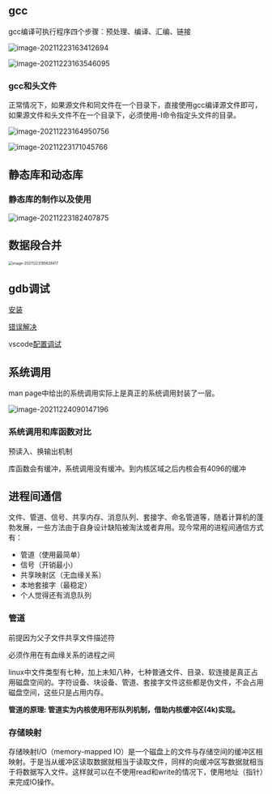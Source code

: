 ## gcc

gcc编译可执行程序四个步骤：预处理、编译、汇编、链接

![image-20211223163412694](C:\Users\lfl\AppData\Roaming\Typora\typora-user-images\image-20211223163412694.png)

![image-20211223163546095](C:\Users\lfl\AppData\Roaming\Typora\typora-user-images\image-20211223163546095.png)

### gcc和头文件

正常情况下，如果源文件和同文件在一个目录下，直接使用gcc编译源文件即可，如果源文件和头文件不在一个目录下，必须使用-I命令指定头文件的目录。

![image-20211223164950756](C:\Users\lfl\AppData\Roaming\Typora\typora-user-images\image-20211223164950756.png)

![image-20211223171045766](C:\Users\lfl\AppData\Roaming\Typora\typora-user-images\image-20211223171045766.png)

## 静态库和动态库

### 静态库的制作以及使用

![image-20211223182407875](C:\Users\lfl\AppData\Roaming\Typora\typora-user-images\image-20211223182407875.png)

## 数据段合并

<img src="C:\Users\lfl\AppData\Roaming\Typora\typora-user-images\image-20211223195638417.png" alt="image-20211223195638417" style="zoom:50%;" />

## gdb调试

[安装](https://blog.csdn.net/weixin_46048542/article/details/120288361)

[错误解决](https://blog.csdn.net/youjian124/article/details/75204860)

vscode[配置调试](https://blog.csdn.net/ziranqiuzhi/article/details/112141260)

## 系统调用

man page中给出的系统调用实际上是真正的系统调用封装了一层。

![image-20211224090147196](C:\Users\lfl\AppData\Roaming\Typora\typora-user-images\image-20211224090147196.png)

### 系统调用和库函数对比

预读入、换输出机制  

库函数会有缓冲，系统调用没有缓冲。到内核区域之后内核会有4096的缓冲

## 进程间通信

文件、管道、信号、共享内存、消息队列、套接字、命名管道等，随着计算机的蓬勃发展，一些方法由于自身设计缺陷被淘汰或者弃用。现今常用的进程间通信方式有：

* 管道（使用最简单）
* 信号（开销最小）
* 共享映射区（无血缘关系）
* 本地套接字（最稳定）
* 个人觉得还有消息队列

### 管道

前提因为父子文件共享文件描述符

必须作用在有血缘关系的进程之间

linux中文件类型有七种，加上未知八种，七种普通文件、目录、软连接是真正占用磁盘空间的。字符设备、块设备、管道、套接字文件这些都是伪文件，不会占用磁盘空间，这些只是占用内存。

**管道的原理: 管道实为内核使用环形队列机制，借助内核缓冲区(4k)实现。**

### 存储映射

存储映射I/O（memory-mapped IO）是一个磁盘上的文件与存储空间的缓冲区相映射。于是当从缓冲区读取数据就相当于读取文件，同样的向缓冲区写数据就相当于将数据写入文件。这样就可以在不使用read和write的情况下，使用地址（指针）来完成IO操作。